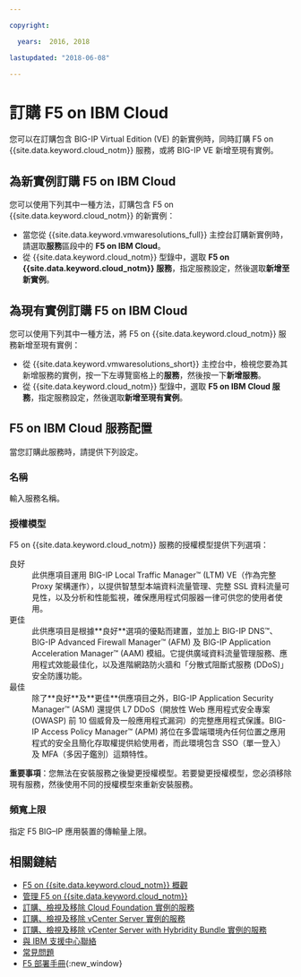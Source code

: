 ```yaml
---

copyright:

  years:  2016, 2018

lastupdated: "2018-06-08"

---
```


# 訂購 F5 on IBM Cloud

您可以在訂購包含 BIG-IP Virtual Edition (VE) 的新實例時，同時訂購 F5 on {{site.data.keyword.cloud_notm}} 服務，或將 BIG-IP VE 新增至現有實例。

## 為新實例訂購 F5 on IBM Cloud

您可以使用下列其中一種方法，訂購包含 F5 on {{site.data.keyword.cloud_notm}} 的新實例：
* 當您從 {{site.data.keyword.vmwaresolutions_full}} 主控台訂購新實例時，請選取**服務**區段中的 **F5 on IBM Cloud**。
* 從 {{site.data.keyword.cloud_notm}} 型錄中，選取 **F5 on {{site.data.keyword.cloud_notm}} 服務**，指定服務設定，然後選取**新增至新實例**。

## 為現有實例訂購 F5 on IBM Cloud

您可以使用下列其中一種方法，將 F5 on {{site.data.keyword.cloud_notm}} 服務新增至現有實例：
* 從 {{site.data.keyword.vmwaresolutions_short}} 主控台中，檢視您要為其新增服務的實例，按一下左導覽窗格上的**服務**，然後按一下**新增服務**。
* 從 {{site.data.keyword.cloud_notm}} 型錄中，選取 **F5 on IBM Cloud 服務**，指定服務設定，然後選取**新增至現有實例**。

## F5 on IBM Cloud 服務配置

當您訂購此服務時，請提供下列設定。

### 名稱 

輸入服務名稱。

### 授權模型

F5 on {{site.data.keyword.cloud_notm}} 服務的授權模型提供下列選項：
<dl class="dl">
        <dt class="dt dlterm">良好</dt>
        <dd class="dd">此供應項目運用 BIG-IP Local Traffic Manager™ (LTM) VE（作為完整 Proxy 架構運作），以提供智慧型本端資料流量管理、完整 SSL 資料流量可見性，以及分析和性能監視，確保應用程式伺服器一律可供您的使用者使用。</dd>
        <dt class="dt dlterm">更佳</dt>
        <dd class="dd">此供應項目是根據**良好**選項的優點而建置，並加上 BIG-IP DNS™、BIG-IP Advanced Firewall Manager™ (AFM) 及 BIG-IP Application Acceleration Manager™ (AAM) 模組。它提供廣域資料流量管理服務、應用程式效能最佳化，以及進階網路防火牆和「分散式阻斷式服務 (DDoS)」安全防護功能。</dd>
        <dt class="dt dlterm">最佳</dt>
        <dd class="dd">除了**良好**及**更佳**供應項目之外，BIG-IP Application Security Manager™ (ASM) 還提供 L7 DDoS（開放性 Web 應用程式安全專案 (OWASP) 前 10 個威脅及一般應用程式漏洞）的完整應用程式保護。BIG-IP Access Policy Manager™ (APM) 將位在多雲端環境內任何位置之應用程式的安全且簡化存取權提供給使用者，而此環境包含 SSO（單一登入）及 MFA（多因子鑑別）這類特性。</dd>
</dl>

**重要事項**：您無法在安裝服務之後變更授權模型。若要變更授權模型，您必須移除現有服務，然後使用不同的授權模型來重新安裝服務。

### 頻寬上限

指定 F5 BIG–IP 應用裝置的傳輸量上限。

## 相關鏈結

* [F5 on {{site.data.keyword.cloud_notm}} 概觀](f5_considerations.html)
* [管理 F5 on {{site.data.keyword.cloud_notm}}](managing_f5.html)
* [訂購、檢視及移除 Cloud Foundation 實例的服務](../sddc/sd_addingremovingservices.html)
* [訂購、檢視及移除 vCenter Server 實例的服務](../vcenter/vc_addingremovingservices.html)
* [訂購、檢視及移除 vCenter Server with Hybridity Bundle 實例的服務](../vcenter/vc_hybrid_addingremovingservices.html)
* [與 IBM 支援中心聯絡](../vmonic/trbl_support.html)
* [常見問題](../vmonic/faq.html)
* [F5 部署手冊](https://f5.com/solutions/deployment-guides){:new_window}
